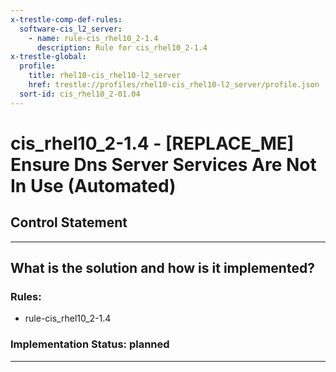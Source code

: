 ```yaml
---
x-trestle-comp-def-rules:
  software-cis_l2_server:
    - name: rule-cis_rhel10_2-1.4
      description: Rule for cis_rhel10_2-1.4
x-trestle-global:
  profile:
    title: rhel10-cis_rhel10-l2_server
    href: trestle://profiles/rhel10-cis_rhel10-l2_server/profile.json
  sort-id: cis_rhel10_2-01.04
---
```


# cis_rhel10_2-1.4 - \[REPLACE_ME\] Ensure Dns Server Services Are Not In Use (Automated)

## Control Statement

______________________________________________________________________

## What is the solution and how is it implemented?

<!-- For implementation status enter one of: implemented, partial, planned, alternative, not-applicable -->

<!-- Note that the list of rules under ### Rules: is read-only and changes will not be captured after assembly to JSON -->

<!-- Add control implementation description here for control: cis_rhel10_2-1.4 -->

### Rules:

  - rule-cis_rhel10_2-1.4

### Implementation Status: planned

______________________________________________________________________
